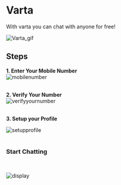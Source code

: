 # Varta

With varta you can chat with anyone for free! 

![Varta_gif](https://user-images.githubusercontent.com/97940574/178461798-cb69a78b-6930-4c48-b777-7e816f98fa95.gif)

## Steps

**1. Enter Your Mobile Number**
<br/>
![mobilenumber](https://user-images.githubusercontent.com/97940574/178466969-9e88469a-8653-4feb-9205-8606cbd18820.png)
<br/><br/>

**2. Verify Your Number**
<br/>
![verifyyournumber](https://user-images.githubusercontent.com/97940574/178467910-b4788221-0312-4191-8a34-2c1518ba5397.png)
<br/><br/>

**3. Setup your Profile**
<br/>

![setupprofile](https://user-images.githubusercontent.com/97940574/178468219-fd27c6e7-9c90-4337-a34f-d53791f9d906.png)
<br/><br/>

### Start Chatting
<br/>

![display](https://user-images.githubusercontent.com/97940574/178468620-70bd4012-1ab4-461e-beaf-f9ea2d52f25f.png)
